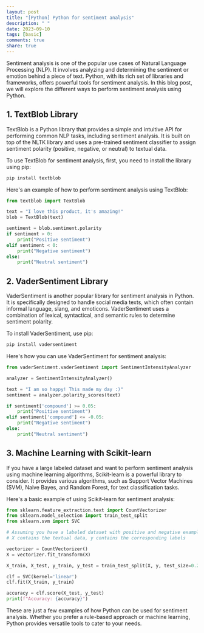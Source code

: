 ```yaml
---
layout: post
title: "[Python] Python for sentiment analysis"
description: " "
date: 2023-09-10
tags: [basic]
comments: true
share: true
---
```


Sentiment analysis is one of the popular use cases of Natural Language Processing (NLP). It involves analyzing and determining the sentiment or emotion behind a piece of text. Python, with its rich set of libraries and frameworks, offers powerful tools for sentiment analysis. In this blog post, we will explore the different ways to perform sentiment analysis using Python.

## 1. TextBlob Library
TextBlob is a Python library that provides a simple and intuitive API for performing common NLP tasks, including sentiment analysis. It is built on top of the NLTK library and uses a pre-trained sentiment classifier to assign sentiment polarity (positive, negative, or neutral) to textual data.

To use TextBlob for sentiment analysis, first, you need to install the library using pip:

```python
pip install textblob
```

Here's an example of how to perform sentiment analysis using TextBlob:

```python
from textblob import TextBlob

text = "I love this product, it's amazing!"
blob = TextBlob(text)

sentiment = blob.sentiment.polarity
if sentiment > 0:
    print("Positive sentiment")
elif sentiment < 0:
    print("Negative sentiment")
else:
    print("Neutral sentiment")
```

## 2. VaderSentiment Library
VaderSentiment is another popular library for sentiment analysis in Python. It is specifically designed to handle social media texts, which often contain informal language, slang, and emoticons. VaderSentiment uses a combination of lexical, syntactical, and semantic rules to determine sentiment polarity.

To install VaderSentiment, use pip:

```python
pip install vadersentiment
```

Here's how you can use VaderSentiment for sentiment analysis:

```python
from vaderSentiment.vaderSentiment import SentimentIntensityAnalyzer

analyzer = SentimentIntensityAnalyzer()

text = "I am so happy! This made my day :)"
sentiment = analyzer.polarity_scores(text)

if sentiment['compound'] >= 0.05:
    print("Positive sentiment")
elif sentiment['compound'] <= -0.05:
    print("Negative sentiment")
else:
    print("Neutral sentiment")
```

## 3. Machine Learning with Scikit-learn
If you have a large labeled dataset and want to perform sentiment analysis using machine learning algorithms, Scikit-learn is a powerful library to consider. It provides various algorithms, such as Support Vector Machines (SVM), Naive Bayes, and Random Forest, for text classification tasks.

Here's a basic example of using Scikit-learn for sentiment analysis:

```python
from sklearn.feature_extraction.text import CountVectorizer
from sklearn.model_selection import train_test_split
from sklearn.svm import SVC

# Assuming you have a labeled dataset with positive and negative examples
# X contains the textual data, y contains the corresponding labels

vectorizer = CountVectorizer()
X = vectorizer.fit_transform(X)

X_train, X_test, y_train, y_test = train_test_split(X, y, test_size=0.2)

clf = SVC(kernel='linear')
clf.fit(X_train, y_train)

accuracy = clf.score(X_test, y_test)
print(f"Accuracy: {accuracy}")
```

These are just a few examples of how Python can be used for sentiment analysis. Whether you prefer a rule-based approach or machine learning, Python provides versatile tools to cater to your needs.
